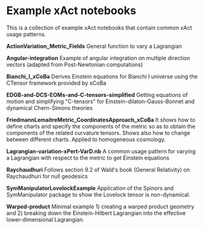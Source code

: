 Example xAct notebooks
========

This is a collection of example xAct notebooks that contain common xAct usage patterns.

**ActionVariation_Metric_Fields**
General function to vary a Lagrangian


**Angular-integration**
Example of angular integration on multiple direction vectors (adapted from Post-Newtonian computations)

**Bianchi_I_xCoBa**
Derives Einstein equations for Bianchi I universe using the CTensor framework provided by xCoBa


**EDGB-and-DCS-EOMs-and-C-tensors-simplified**
Getting equations of motion and simplifying "C-tensors" for Einstein-dilaton-Gauss-Bonnet and dynamical Chern-Simons theories


**FriedmannLemaitreMetric_CoordinatesApproach_xCoBa**
It shows how to define charts and specify the components of the metric so as to obtain the components of the related curvature tensors. Shows also how to change between different charts. Applied to homogeneous cosmology.


**Lagrangian-variation-xPert-VarD.nb**
A common usage pattern for varying a Lagrangian with respect to the metric to get Einstein equations


**Raychaudhuri**
Follows section 9.2 of Wald's book (General Relativity) on Raychaudhuri for null geodesics


**SymManipulatorLovelockExample**
Application of the Spinors and SymManipulator package to show the Lovelock tensor is non-dynamical.


**Warped-product**
Minimal example 1) creating a warped product geometry and 2) breaking down the Einstein-Hilbert Lagrangian into the effective lower-dimensional Lagrangian.